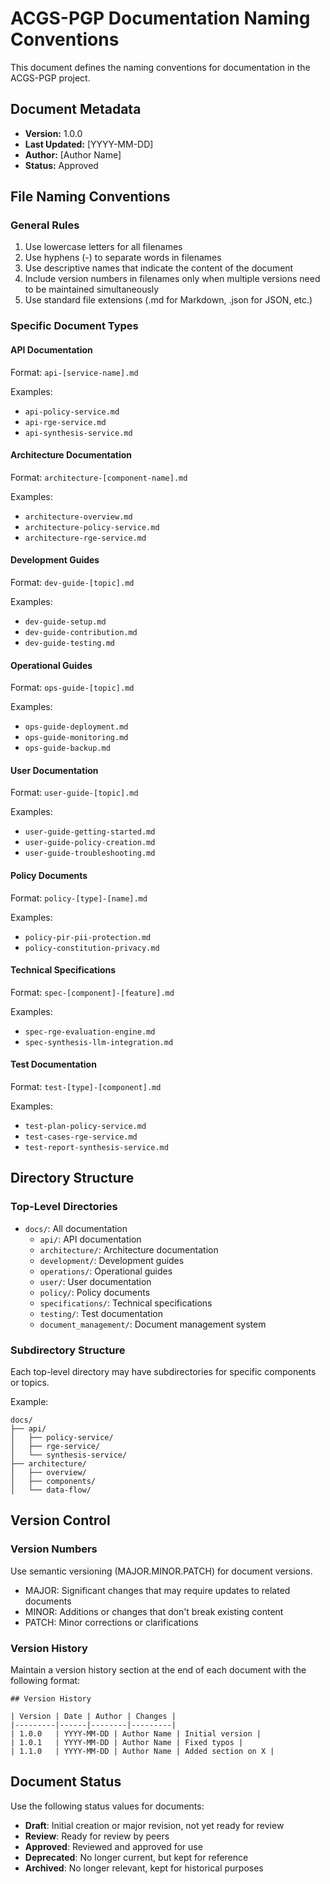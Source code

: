 # ACGS-PGP Documentation Naming Conventions

This document defines the naming conventions for documentation in the ACGS-PGP project.

## Document Metadata

- **Version:** 1.0.0
- **Last Updated:** [YYYY-MM-DD]
- **Author:** [Author Name]
- **Status:** Approved

## File Naming Conventions

### General Rules

1. Use lowercase letters for all filenames
2. Use hyphens (-) to separate words in filenames
3. Use descriptive names that indicate the content of the document
4. Include version numbers in filenames only when multiple versions need to be maintained simultaneously
5. Use standard file extensions (.md for Markdown, .json for JSON, etc.)

### Specific Document Types

#### API Documentation

Format: `api-[service-name].md`

Examples:
- `api-policy-service.md`
- `api-rge-service.md`
- `api-synthesis-service.md`

#### Architecture Documentation

Format: `architecture-[component-name].md`

Examples:
- `architecture-overview.md`
- `architecture-policy-service.md`
- `architecture-rge-service.md`

#### Development Guides

Format: `dev-guide-[topic].md`

Examples:
- `dev-guide-setup.md`
- `dev-guide-contribution.md`
- `dev-guide-testing.md`

#### Operational Guides

Format: `ops-guide-[topic].md`

Examples:
- `ops-guide-deployment.md`
- `ops-guide-monitoring.md`
- `ops-guide-backup.md`

#### User Documentation

Format: `user-guide-[topic].md`

Examples:
- `user-guide-getting-started.md`
- `user-guide-policy-creation.md`
- `user-guide-troubleshooting.md`

#### Policy Documents

Format: `policy-[type]-[name].md`

Examples:
- `policy-pir-pii-protection.md`
- `policy-constitution-privacy.md`

#### Technical Specifications

Format: `spec-[component]-[feature].md`

Examples:
- `spec-rge-evaluation-engine.md`
- `spec-synthesis-llm-integration.md`

#### Test Documentation

Format: `test-[type]-[component].md`

Examples:
- `test-plan-policy-service.md`
- `test-cases-rge-service.md`
- `test-report-synthesis-service.md`

## Directory Structure

### Top-Level Directories

- `docs/`: All documentation
  - `api/`: API documentation
  - `architecture/`: Architecture documentation
  - `development/`: Development guides
  - `operations/`: Operational guides
  - `user/`: User documentation
  - `policy/`: Policy documents
  - `specifications/`: Technical specifications
  - `testing/`: Test documentation
  - `document_management/`: Document management system

### Subdirectory Structure

Each top-level directory may have subdirectories for specific components or topics.

Example:
```
docs/
├── api/
│   ├── policy-service/
│   ├── rge-service/
│   └── synthesis-service/
├── architecture/
│   ├── overview/
│   ├── components/
│   └── data-flow/
```

## Version Control

### Version Numbers

Use semantic versioning (MAJOR.MINOR.PATCH) for document versions.

- MAJOR: Significant changes that may require updates to related documents
- MINOR: Additions or changes that don't break existing content
- PATCH: Minor corrections or clarifications

### Version History

Maintain a version history section at the end of each document with the following format:

```
## Version History

| Version | Date | Author | Changes |
|---------|------|--------|---------|
| 1.0.0   | YYYY-MM-DD | Author Name | Initial version |
| 1.0.1   | YYYY-MM-DD | Author Name | Fixed typos |
| 1.1.0   | YYYY-MM-DD | Author Name | Added section on X |
```

## Document Status

Use the following status values for documents:

- **Draft**: Initial creation or major revision, not yet ready for review
- **Review**: Ready for review by peers
- **Approved**: Reviewed and approved for use
- **Deprecated**: No longer current, but kept for reference
- **Archived**: No longer relevant, kept for historical purposes
